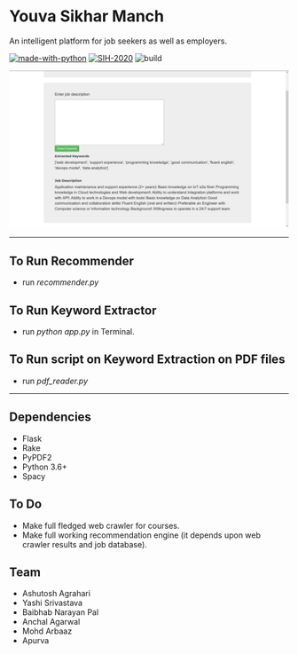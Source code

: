 # Youva Sikhar Manch
An intelligent platform for job seekers as well as employers.

[![made-with-python](https://img.shields.io/badge/Made%20with-Python-1f425f.svg)](https://www.python.org/)
[![SIH-2020](https://img.shields.io/badge/SIH2020-Project-orange)](https://www.sih.gov.in)
![build](https://img.shields.io/badge/build-Under%20development-yellowgreen)

![alt text](https://github.com/AshuMaths1729/YSM_SIH/blob/master/App_screenshot.png "Screenshot of Application running")

___

## To Run Recommender
* run _recommender.py_

## To Run Keyword Extractor
* run _python app.py_ in Terminal.

## To Run script on Keyword Extraction on PDF files
* run _pdf_reader.py_

___
## Dependencies
* Flask
* Rake
* PyPDF2
* Python 3.6+
* Spacy

## To Do
* Make full fledged web crawler for courses.
* Make full working recommendation engine (it depends upon web crawler results and job database).


## Team
* Ashutosh Agrahari
* Yashi Srivastava
* Baibhab Narayan Pal
* Anchal Agarwal
* Mohd Arbaaz
* Apurva
